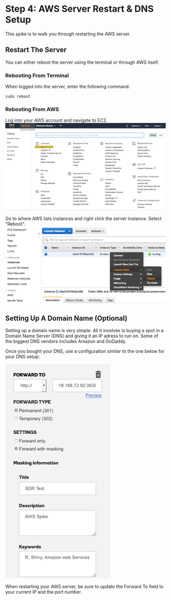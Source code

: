 # Step 4: AWS Server Restart & DNS Setup

This spike is to walk you through restarting the AWS server.

## Restart The Server
You can either reboot the server using the terminal or through AWS itself.

### Rebooting From Terminal
When logged into the server, enter the following command:

	sudo reboot

### Rebooting From AWS
Log into your AWS account and navigate to EC2.
![Services > EC2](./img/EC2MenuFind.png "Finding EC2 From the Homepage")

Go to where AWS lists instances and right click the server instance. Select "Reboot".
![Locate Instances on the sidebar](./img/RebootServer.png "Reboot Server")


## Setting Up A Domain Name (Optional)
Setting up a domain name is very simple. All it involves is buying a spot in a Domain Name Server (DNS) and giving it an IP adress to run on. Some of the biggest DNS vendors includes Amazon and GoDaddy.

Once you bought your DNS, use a configuration similar to the one below for your DNS setup:

![Forward To ServerIP:Port#, Permanent Forward Type, Forward With Masking](./img/DNSConfig.png "Sample DNS Configuration")

When restarting your AWS server, be sure to update the Forward To field to your current IP and the port number.
